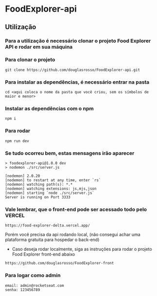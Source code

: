 # FoodExplorer-api

## Utilização

### Para a utilização é necessário clonar o projeto Food Explorer API e rodar em sua máquina

### Para clonar o projeto

```
git clone https://github.com/douglasrosso/FoodExplorer-api.git
```

### Para instalar as dependências, é necessário entrar na pasta

```
cd <aqui coloca o nome da pasta que você criou, sem os símbolos de maior e menor>
```

### Instalar as dependências com o npm

```
npm i
```

### Para rodar

```
npm run dev
```

### Se tudo ocorreu bem, estas mensagens irão aparecer

```
> foodexplorer-api@1.0.0 dev
> nodemon ./src/server.js

[nodemon] 2.0.20
[nodemon] to restart at any time, enter `rs`
[nodemon] watching path(s): *.*
[nodemon] watching extensions: js,mjs,json
[nodemon] starting `node ./src/server.js`
Server is running on Port 3333
```

### Vale lembrar, que o front-end pode ser acessado todo pelo VERCEL

```
https://food-explorer-delta.vercel.app/
```

Porém você precisa da api rodando local, (não consegui achar uma plataforma gratuita para hospedar o back-end)

* Caso deseja rodar localmente, siga as instruções para rodar o projeto Food Explorer front-end abaixo

```
https://github.com/douglasrosso/FoodExplorer-front
```

### Para logar como admin

``` 
email: admin@rocketseat.com
senha: 123456789

```


